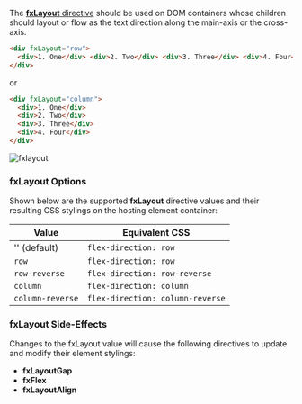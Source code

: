 The [**fxLayout** directive][Layout] should be used on DOM containers whose children should layout or flow as the text 
direction along the main-axis or the cross-axis. 

```html
<div fxLayout="row">
  <div>1. One</div> <div>2. Two</div> <div>3. Three</div> <div>4. Four</div>
</div>
```

or


```html
<div fxLayout="column">
  <div>1. One</div>
  <div>2. Two</div>
  <div>3. Three</div>
  <div>4. Four</div>
</div>
```

![fxlayout](https://cloud.githubusercontent.com/assets/210413/23197582/eda570ee-f886-11e6-95ff-d25736d3dfdb.png)

### fxLayout Options

Shown below are the supported **fxLayout** directive values and their resulting CSS stylings on the hosting element 
container:

| Value | Equivalent CSS | 
| ----- | -------------- |
|  '' (default)     | `flex-direction: row`            |
|  `row`            | `flex-direction: row`            |
|  `row-reverse`    | `flex-direction: row-reverse`    |
|  `column`         | `flex-direction: column`         |
|  `column-reverse` | `flex-direction: column-reverse` |

### fxLayout Side-Effects

Changes to the fxLayout value will cause the following directives to update and modify their element stylings:

* **fxLayoutGap**
* **fxFlex**
* **fxLayoutAlign**

[Layout]: https://github.com/angular/flex-layout/blob/master/src/lib/flex/layout/layout.ts#L34-L40